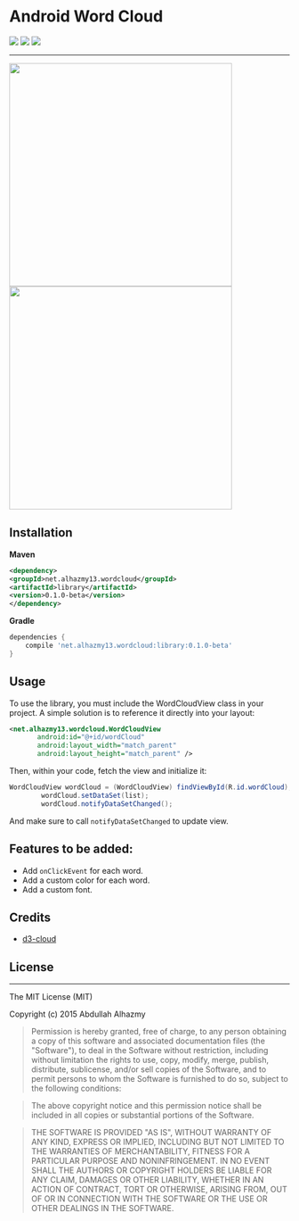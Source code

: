 
# Android Word Cloud
![](https://img.shields.io/badge/Platform-Android-brightgreen.svg)
![](https://img.shields.io/packagist/l/doctrine/orm.svg)
![](https://img.shields.io/badge/version-0.1.0_beta-blue.svg)

------
  <img src="https://cloud.githubusercontent.com/assets/4659608/20027390/5e40ecf6-a324-11e6-95e4-31dfe850c49b.png" width="400">
  <img src="https://cloud.githubusercontent.com/assets/4659608/20027391/5e76fd3c-a324-11e6-99d9-14fae8c85838.png" width="400">

## Installation

**Maven**

```xml
<dependency>
<groupId>net.alhazmy13.wordcloud</groupId>
<artifactId>library</artifactId>
<version>0.1.0-beta</version>
</dependency>
```


**Gradle**

```gradle
dependencies {
	compile 'net.alhazmy13.wordcloud:library:0.1.0-beta'
}
```

## Usage
To use the library, you must include the WordCloudView class in your project. A simple solution is to reference it directly into your layout:

```xml
<net.alhazmy13.wordcloud.WordCloudView
       android:id="@+id/wordCloud"
       android:layout_width="match_parent"
       android:layout_height="match_parent" />
```

Then, within your code, fetch the view and initialize it:

```java
WordCloudView wordCloud = (WordCloudView) findViewById(R.id.wordCloud);
        wordCloud.setDataSet(list);
        wordCloud.notifyDataSetChanged();
```

And make sure to call `notifyDataSetChanged` to update view.

## Features to be added:
- Add `onClickEvent` for each word.
- Add a custom color for each word.
- Add a custom font.


## Credits 
- [d3-cloud](https://github.com/jasondavies/d3-cloud)


## License
------

The MIT License (MIT)

Copyright (c) 2015 Abdullah Alhazmy

> Permission is hereby granted, free of charge, to any person obtaining a copy
of this software and associated documentation files (the "Software"), to deal
in the Software without restriction, including without limitation the rights
to use, copy, modify, merge, publish, distribute, sublicense, and/or sell
copies of the Software, and to permit persons to whom the Software is
furnished to do so, subject to the following conditions:

> The above copyright notice and this permission notice shall be included in all
copies or substantial portions of the Software.

> THE SOFTWARE IS PROVIDED "AS IS", WITHOUT WARRANTY OF ANY KIND, EXPRESS OR
IMPLIED, INCLUDING BUT NOT LIMITED TO THE WARRANTIES OF MERCHANTABILITY,
FITNESS FOR A PARTICULAR PURPOSE AND NONINFRINGEMENT. IN NO EVENT SHALL THE
AUTHORS OR COPYRIGHT HOLDERS BE LIABLE FOR ANY CLAIM, DAMAGES OR OTHER
LIABILITY, WHETHER IN AN ACTION OF CONTRACT, TORT OR OTHERWISE, ARISING FROM,
OUT OF OR IN CONNECTION WITH THE SOFTWARE OR THE USE OR OTHER DEALINGS IN THE
SOFTWARE.
